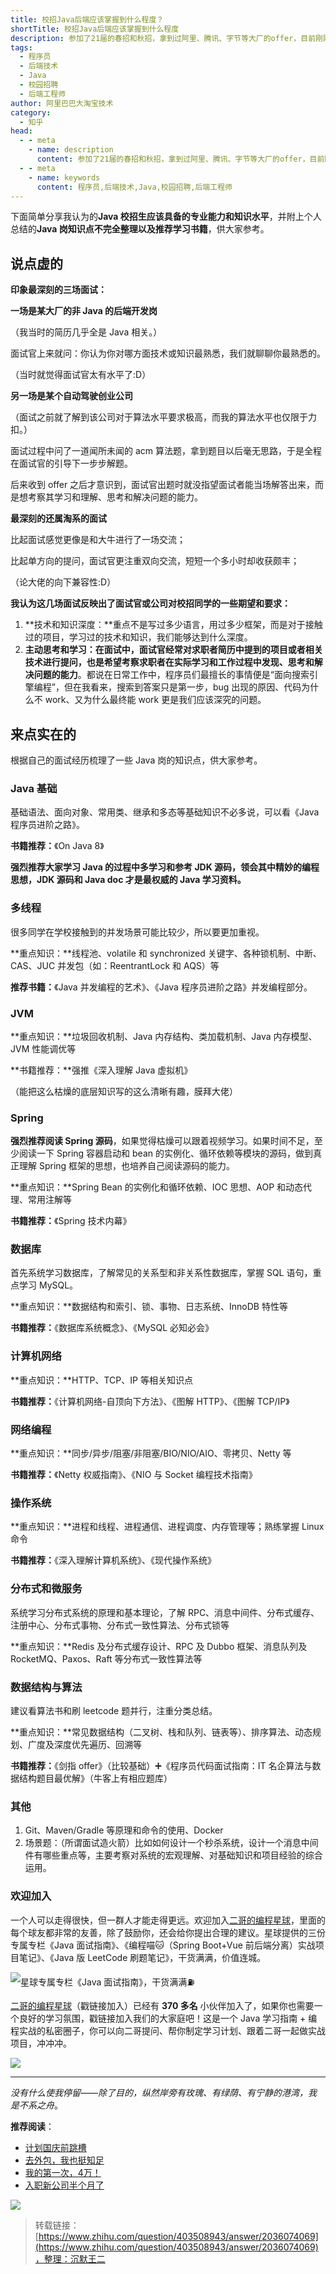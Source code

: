 ```yaml
---
title: 校招Java后端应该掌握到什么程度？
shortTitle: 校招Java后端应该掌握到什么程度
description: 参加了21届的春招和秋招，拿到过阿里、腾讯、字节等大厂的offer，目前刚刚入职阿里淘系技术（Java后端开…
tags:
  - 程序员
  - 后端技术
  - Java
  - 校园招聘
  - 后端工程师
author: 阿里巴巴大淘宝技术 
category:
  - 知乎
head:
  - - meta
    - name: description
      content: 参加了21届的春招和秋招，拿到过阿里、腾讯、字节等大厂的offer，目前刚刚入职阿里淘系技术（Java后端开…
  - - meta
    - name: keywords
      content: 程序员,后端技术,Java,校园招聘,后端工程师
---
```


下面简单分享我认为的**Java 校招生应该具备的专业能力和知识水平**，并附上个人总结的**Java 岗知识点不完全整理以及推荐学习书籍**，供大家参考。

## 说点虚的

**印象最深刻的三场面试：**

**一场是某大厂的非 Java 的后端开发岗**

（我当时的简历几乎全是 Java 相关。）

面试官上来就问：你认为你对哪方面技术或知识最熟悉，我们就聊聊你最熟悉的。

（当时就觉得面试官太有水平了:D）

**另一场是某个自动驾驶创业公司**

（面试之前就了解到该公司对于算法水平要求极高，而我的算法水平也仅限于力扣。）

面试过程中问了一道闻所未闻的 acm 算法题，拿到题目以后毫无思路，于是全程在面试官的引导下一步步解题。

后来收到 offer 之后才意识到，面试官出题时就没指望面试者能当场解答出来，而是想考察其学习和理解、思考和解决问题的能力。

**最深刻的还属淘系的面试**

比起面试感觉更像是和大牛进行了一场交流；

比起单方向的提问，面试官更注重双向交流，短短一个多小时却收获颇丰；

（论大佬的向下兼容性:D）

**我认为这几场面试反映出了面试官或公司对校招同学的一些期望和要求：**

1.  **技术和知识深度：**重点不是写过多少语言，用过多少框架，而是对于接触过的项目，学习过的技术和知识，我们能够达到什么深度。
2.  **主动思考和学习：**在面试中，面试官经常对求职者简历中提到的项目或者相关技术进行提问，也是希望考察求职者在实际学习和工作过程中**发现、思考和解决问题的能力**。都说在日常工作中，程序员们最擅长的事情便是“面向搜索引擎编程”，但在我看来，搜索到答案只是第一步，bug 出现的原因、代码为什么不 work、又为什么最终能 work 更是我们应该深究的问题。

来点实在的
---

根据自己的面试经历梳理了一些 Java 岗的知识点，供大家参考。


### Java 基础

基础语法、面向对象、常用类、继承和多态等基础知识不必多说，可以看《Java 程序员进阶之路》。

**书籍推荐：**《On Java 8》

**强烈推荐大家学习 Java 的过程中多学习和参考 JDK 源码，领会其中精妙的编程思想，JDK 源码和 Java doc 才是最权威的 Java 学习资料。**

### 多线程

很多同学在学校接触到的并发场景可能比较少，所以要更加重视。

**重点知识：**线程池、volatile 和 synchronized 关键字、各种锁机制、中断、CAS、JUC 并发包（如：ReentrantLock 和 AQS）等

**推荐书籍：**《Java 并发编程的艺术》、《Java 程序员进阶之路》并发编程部分。

### JVM

**重点知识：**垃圾回收机制、Java 内存结构、类加载机制、Java 内存模型、JVM 性能调优等

**书籍推荐：**强推《深入理解 Java 虚拟机》

（能把这么枯燥的底层知识写的这么清晰有趣，膜拜大佬）

### Spring

**强烈推荐阅读 Spring 源码**，如果觉得枯燥可以跟着视频学习。如果时间不足，至少阅读一下 Spring 容器启动和 bean 的实例化、循环依赖等模块的源码，做到真正理解 Spring 框架的思想，也培养自己阅读源码的能力。

**重点知识：**Spring Bean 的实例化和循环依赖、IOC 思想、AOP 和动态代理、常用注解等

**书籍推荐：**《Spring 技术内幕》

### 数据库

首先系统学习数据库，了解常见的关系型和非关系性数据库，掌握 SQL 语句，重点学习 MySQL。

**重点知识：**数据结构和索引、锁、事物、日志系统、InnoDB 特性等

**书籍推荐：**《数据库系统概念》、《MySQL 必知必会》

### 计算机网络

**重点知识：**HTTP、TCP、IP 等相关知识点

**书籍推荐：**《计算机网络-自顶向下方法》、《图解 HTTP》、《图解 TCP/IP》

### 网络编程

**重点知识：**同步/异步/阻塞/非阻塞/BIO/NIO/AIO、零拷贝、Netty 等

**书籍推荐：**《Netty 权威指南》、《NIO 与 Socket 编程技术指南》

### 操作系统

**重点知识：**进程和线程、进程通信、进程调度、内存管理等；熟练掌握 Linux 命令

**书籍推荐：**《深入理解计算机系统》、《现代操作系统》

### 分布式和微服务

系统学习分布式系统的原理和基本理论，了解 RPC、消息中间件、分布式缓存、注册中心、分布式事物、分布式一致性算法、分布式锁等

**重点知识：**Redis 及分布式缓存设计、RPC 及 Dubbo 框架、消息队列及 RocketMQ、Paxos、Raft 等分布式一致性算法等

### 数据结构与算法

建议看算法书和刷 leetcode 题并行，注重分类总结。

**重点知识：**常见数据结构（二叉树、栈和队列、链表等）、排序算法、动态规划、广度及深度优先遍历、回溯等

**书籍推荐：**《剑指 offer》（比较基础）➕《程序员代码面试指南：IT 名企算法与数据结构题目最优解》（牛客上有相应题库）

### 其他

1.  Git、Maven/Gradle 等原理和命令的使用、Docker
2.  场景题：（所谓面试造火箭）比如如何设计一个秒杀系统，设计一个消息中间件有哪些重点等，主要考察对系统的宏观理解、对基础知识和项目经验的综合运用。

### 欢迎加入

一个人可以走得很快，但一群人才能走得更远。欢迎加入[二哥的编程星球](https://mp.weixin.qq.com/s/3RVsFZ17F0JzoHCLKbQgGw)，里面的每个球友都非常的友善，除了鼓励你，还会给你提出合理的建议。星球提供的三份专属专栏《Java 面试指南》、《编程喵🐱（Spring Boot+Vue 前后端分离）实战项目笔记》、《Java 版 LeetCode 刷题笔记》，干货满满，价值连城。


![星球专属专栏《Java 面试指南》，干货满满⛽️](http://cdn.tobebetterjavaer.com/tobebetterjavaer/images/nice-article/zhihu-jiaozjavahdygzwdsmcd-11e9c11a-60eb-4e91-8a09-6f0361956a8d.png)



[二哥的编程星球](https://mp.weixin.qq.com/s/3RVsFZ17F0JzoHCLKbQgGw)（戳链接加入）已经有 **370 多名** 小伙伴加入了，如果你也需要一个良好的学习氛围，戳链接加入我们的大家庭吧！这是一个 Java 学习指南 + 编程实战的私密圈子，你可以向二哥提问、帮你制定学习计划、跟着二哥一起做实战项目，冲冲冲。




![](http://cdn.tobebetterjavaer.com/tobebetterjavaer/images/nice-article/zhihu-jiaozjavahdygzwdsmcd-8b3bbad1-e18b-453e-a807-9ba07f960b91.png)


---

*没有什么使我停留——除了目的，纵然岸旁有玫瑰、有绿荫、有宁静的港湾，我是不系之舟*。




**推荐阅读**：

- [计划国庆前跳槽](https://mp.weixin.qq.com/s/1_9FVEhEErMhjCRNP9dqZw)
- [去外包，我也挺知足](https://mp.weixin.qq.com/s/1WdD2eLVMT-efMukLrtAwg)
- [我的第一次，4万！](https://mp.weixin.qq.com/s/2wW4ZZWMYXuyY2-tLGvIwQ)
- [入职新公司半个月了](https://mp.weixin.qq.com/s/16AvpvTZ4NOyfFvU57ok9Q)


![](http://cdn.tobebetterjavaer.com/tobebetterjavaer/images/nice-article/weixin-rumrabbitmqzypjdg-53717e59-63c9-44bd-99d3-dd2c26fe68bb.png)

> 转载链接：[https://www.zhihu.com/question/403508943/answer/2036074069](https://www.zhihu.com/question/403508943/answer/2036074069)，整理：沉默王二
